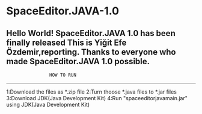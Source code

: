 # SpaceEditor.JAVA-1.0
Hello World!
SpaceEditor.JAVA 1.0 has been finally released
This is Yiğit Efe Özdemir,reporting.
Thanks to everyone who made SpaceEditor.JAVA 1.0 possible.
----------------------------------------------------------
                    HOW TO RUN
----------------------------------------------------------
1:Download the files as *.zip file
2:Turn thoose *.java files to *.jar files
3:Download JDK(Java Development Kit)
4:Run "spaceeditorjavamain.jar" using JDK(Java Development Kit)
